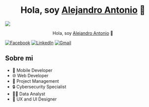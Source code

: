 <div align="center">
<h1 align="center">Hola, soy <a href="https://aristi.dev">Alejandro Antonio</a> 👋</h1>
</div>
<img src="https://es.pinterest.com/pin/967288826215376314/">
<p align="center">Hola, soy <a href="https://aristi.dev">Alejandro Antonio</a> 👋</p>

[![Facebook](https://img.icons8.com/ios-filled/50/000000/facebook.png)](https://www.facebook.com/alejandro.charun)
[![LinkedIn](https://img.icons8.com/ios-filled/50/000000/linkedin.png)](https://www.linkedin.com/in/alejandro-antonio-de-la-cruz-charun-a7805a21b/)
[![Gmail](https://img.icons8.com/ios-filled/50/000000/gmail.png)](https://mail.google.com)

## Sobre mi

- 📲 Mobile Developer
- 🌐 Web Developer
- 💼 Project Management
- 🔒 Cybersecurity Specialist
- 👨‍💻 Data Analyst
- 🎨 UX and UI Designer

<br>
